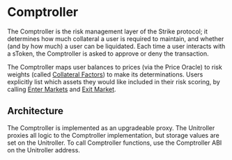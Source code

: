 # Comptroller

The Comptroller is the risk management layer of the Strike protocol; it determines how much collateral a user is required to maintain, and whether \(and by how much\) a user can be liquidated. Each time a user interacts with a sToken, the Comptroller is asked to approve or deny the transaction.

The Comptroller maps user balances to prices \(via the Price Oracle\) to risk weights \(called [Collateral Factors](collateral-factor.md)\) to make its determinations. Users explicitly list which assets they would like included in their risk scoring, by calling [Enter Markets](enter-markets.md) and [Exit Market](exit-market.md).

## Architecture

The Comptroller is implemented as an upgradeable proxy. The Unitroller proxies all logic to the Comptroller implementation, but storage values are set on the Unitroller. To call Comptroller functions, use the Comptroller ABI on the Unitroller address.

